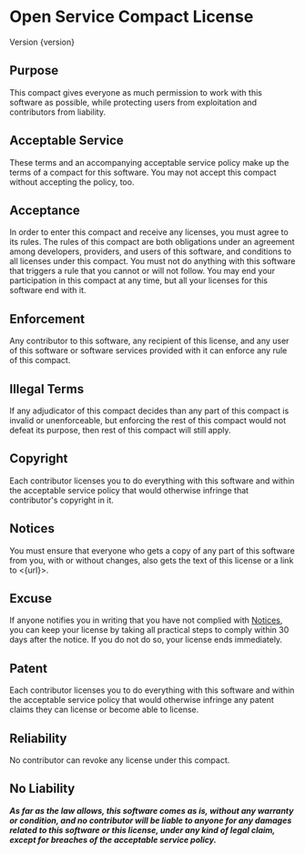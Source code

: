 # Open Service Compact License

Version {version}

## Purpose

This compact gives everyone as much permission to work with this software as possible, while protecting users from exploitation and contributors from liability.

## Acceptable Service

These terms and an accompanying acceptable service policy make up the terms of a compact for this software.  You may not accept this compact without accepting the policy, too.

## Acceptance

In order to enter this compact and receive any licenses, you must agree to its rules.  The rules of this compact are both obligations under an agreement among developers, providers, and users of this software, and conditions to all licenses under this compact.  You must not do anything with this software that triggers a rule that you cannot or will not follow.  You may end your participation in this compact at any time, but all your licenses for this software end with it.

## Enforcement

Any contributor to this software, any recipient of this license, and any user of this software or software services provided with it can enforce any rule of this compact.

## Illegal Terms

If any adjudicator of this compact decides than any part of this compact is invalid or unenforceable, but enforcing the rest of this compact would not defeat its purpose, then rest of this compact will still apply.

## Copyright

Each contributor licenses you to do everything with this software and within the acceptable service policy that would otherwise infringe that contributor's copyright in it.

## Notices

You must ensure that everyone who gets a copy of any part of this software from you, with or without changes, also gets the text of this license or a link to <{url}>.

## Excuse

If anyone notifies you in writing that you have not complied with [Notices](#notices), you can keep your license by taking all practical steps to comply within 30 days after the notice.  If you do not do so, your license ends immediately.

## Patent

Each contributor licenses you to do everything with this software and within the acceptable service policy that would otherwise infringe any patent claims they can license or become able to license.

## Reliability

No contributor can revoke any license under this compact.

## No Liability

***As far as the law allows, this software comes as is, without any warranty or condition, and no contributor will be liable to anyone for any damages related to this software or this license, under any kind of legal claim, except for breaches of the acceptable service policy.***